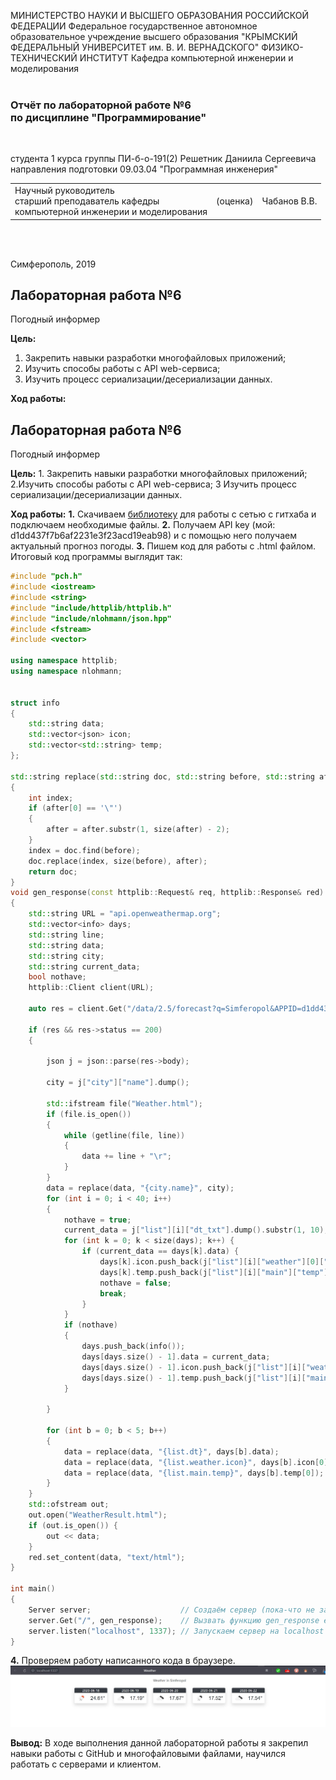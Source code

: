 ﻿


МИНИСТЕРСТВО НАУКИ  И ВЫСШЕГО ОБРАЗОВАНИЯ РОССИЙСКОЙ ФЕДЕРАЦИИ
Федеральное государственное автономное образовательное учреждение высшего образования
"КРЫМСКИЙ ФЕДЕРАЛЬНЫЙ УНИВЕРСИТЕТ им. В. И. ВЕРНАДСКОГО"
ФИЗИКО-ТЕХНИЧЕСКИЙ ИНСТИТУТ
Кафедра компьютерной инженерии и моделирования
<br/><br/>

### Отчёт по лабораторной работе №6<br/> по дисциплине "Программирование"
<br/>

студента 1 курса группы ПИ-б-о-191(2)
Решетник Даниила Сергеевича
направления подготовки 09.03.04 "Программная инженерия"
<br/>

<table>
<tr><td>Научный руководитель<br/> старший преподаватель кафедры<br/> компьютерной инженерии и моделирования</td>
<td>(оценка)</td>
<td>Чабанов В.В.</td>
</tr>
</table>
<br/><br/>

Симферополь, 2019

## Лабораторная работа №6
Погодный информер

**Цель:**  
1. Закрепить навыки разработки многофайловыx приложений;
2. Изучить способы работы с API web-сервиса;
3. Изучить процесс сериализации/десериализации данных.

**Ход работы:**
## Лабораторная работа №6
Погодный информер

**Цель:** 1. Закрепить навыки разработки многофайловыx приложений;
2.Изучить способы работы с API web-сервиса;
3 Изучить процесс сериализации/десериализации данных.

**Ход работы:**
**1\.** Скачиваем [библиотеку](https://github.com/yhirose/cpp-httplib) для работы с сетью с гитхаба и подключаем необходимые файлы.
**2\.** Получаем API key (мой: d1dd437f7b6af2231e3f23acd19eab98) и с помощью него получаем актуальный прогноз погоды.
**3\.** Пишем код для работы с .html файлом. Итоговый код программы выглядит так:
```c++
#include "pch.h"
#include <iostream>
#include <string>
#include "include/httplib/httplib.h"
#include "include/nlohmann/json.hpp"
#include <fstream>
#include <vector>

using namespace httplib;
using namespace nlohmann;


struct info 
{
	std::string data;
	std::vector<json> icon;
	std::vector<std::string> temp;
};

std::string replace(std::string doc, std::string before, std::string after) 
{
	int index;
	if (after[0] == '\"') 
	{
		after = after.substr(1, size(after) - 2);
	}
	index = doc.find(before);
	doc.replace(index, size(before), after);
	return doc;
}
void gen_response(const httplib::Request& req, httplib::Response& red) 
{
	std::string URL = "api.openweathermap.org";
	std::vector<info> days;
	std::string line;
	std::string data;
	std::string city;
	std::string current_data;
	bool nothave;
	httplib::Client client(URL);

	auto res = client.Get("/data/2.5/forecast?q=Simferopol&APPID=d1dd437f7b6af2231e3f23acd19eab98&units=metric");

	if (res && res->status == 200) 
	{

		json j = json::parse(res->body);

		city = j["city"]["name"].dump();

		std::ifstream file("Weather.html");
		if (file.is_open())
		{
			while (getline(file, line))
			{
				data += line + "\r";
			}
		}
		data = replace(data, "{city.name}", city);
		for (int i = 0; i < 40; i++) 
		{
			nothave = true;
			current_data = j["list"][i]["dt_txt"].dump().substr(1, 10);
			for (int k = 0; k < size(days); k++) {
				if (current_data == days[k].data) {
					days[k].icon.push_back(j["list"][i]["weather"][0]["icon"].dump());
					days[k].temp.push_back(j["list"][i]["main"]["temp"].dump());
					nothave = false;
					break;
				}
			}
			if (nothave) 
			{
				days.push_back(info());
				days[days.size() - 1].data = current_data;
				days[days.size() - 1].icon.push_back(j["list"][i]["weather"][0]["icon"].dump());
				days[days.size() - 1].temp.push_back(j["list"][i]["main"]["temp"].dump());
			}

		}

		for (int b = 0; b < 5; b++) 
		{
			data = replace(data, "{list.dt}", days[b].data);
			data = replace(data, "{list.weather.icon}", days[b].icon[0]);
			data = replace(data, "{list.main.temp}", days[b].temp[0]);
		}
	}
	std::ofstream out;
	out.open("WeatherResult.html");
	if (out.is_open()) {
		out << data;
	}
	red.set_content(data, "text/html");
}

int main()
{
	Server server;                    // Создаём сервер (пока-что не запущен)
	server.Get("/", gen_response);    // Вызвать функцию gen_response если кто-то обратиться к корню "сайта"
	server.listen("localhost", 1337); // Запускаем сервер на localhost и порту 1337	
}
```
**4\.** Проверяем работу написанного кода в браузере.
![Рис.1 Ответ клиенту](https://github.com/dicpic/pics/blob/master/weatherclear.jpg?raw=true)


**Вывод:** В ходе выполнения данной лабораторной работы я  закрепил навыки работы с GitHub и многофайловыми файлами, научился работать с серверами и клиентом.
